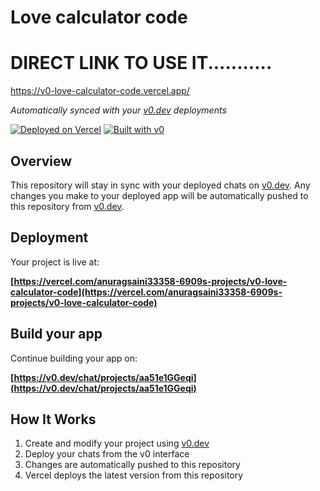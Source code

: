 # Love calculator code

# DIRECT LINK TO USE IT...........


https://v0-love-calculator-code.vercel.app/


*Automatically synced with your [v0.dev](https://v0.dev) deployments*

[![Deployed on Vercel](https://img.shields.io/badge/Deployed%20on-Vercel-black?style=for-the-badge&logo=vercel)](https://vercel.com/anuragsaini33358-6909s-projects/v0-love-calculator-code)
[![Built with v0](https://img.shields.io/badge/Built%20with-v0.dev-black?style=for-the-badge)](https://v0.dev/chat/projects/aa51e1GGeqi)

## Overview

This repository will stay in sync with your deployed chats on [v0.dev](https://v0.dev).
Any changes you make to your deployed app will be automatically pushed to this repository from [v0.dev](https://v0.dev).

## Deployment

Your project is live at:

**[https://vercel.com/anuragsaini33358-6909s-projects/v0-love-calculator-code](https://vercel.com/anuragsaini33358-6909s-projects/v0-love-calculator-code)**

## Build your app

Continue building your app on:

**[https://v0.dev/chat/projects/aa51e1GGeqi](https://v0.dev/chat/projects/aa51e1GGeqi)**

## How It Works

1. Create and modify your project using [v0.dev](https://v0.dev)
2. Deploy your chats from the v0 interface
3. Changes are automatically pushed to this repository
4. Vercel deploys the latest version from this repository
